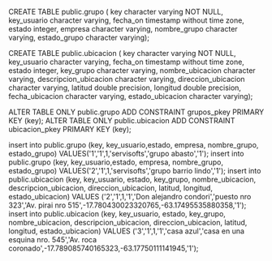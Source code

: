 CREATE TABLE public.grupo (
key character varying NOT NULL,
key_usuario character varying,
fecha_on timestamp without time zone,
estado integer,
empresa character varying,
nombre_grupo character varying,
estado_grupo character varying);

CREATE TABLE public.ubicacion (
key character varying NOT NULL,
key_usuario character varying,
fecha_on timestamp without time zone,
estado integer,
key_grupo character varying,
nombre_ubicacion character varying,
descripcion_ubicacion character varying,
direccion_ubicacion character varying,
latitud double precision,
longitud double precision,
fecha_ubicacion character varying,
estado_ubicacion character varying);

ALTER TABLE ONLY public.grupo ADD CONSTRAINT grupos_pkey PRIMARY KEY (key);
ALTER TABLE ONLY public.ubicacion ADD CONSTRAINT ubicacion_pkey PRIMARY KEY (key);

insert into public.grupo (key, key_usuario,estado, empresa, nombre_grupo, estado_grupo) VALUES('1','1',1,'servisofts','grupo abasto','1');
insert into public.grupo (key, key_usuario,estado, empresa, nombre_grupo, estado_grupo) VALUES('2','1',1,'servisofts','grupo barrio lindo','1');
insert into public.ubicacion (key, key_usuario, estado, key_grupo, nombre_ubicacion, descripcion_ubicacion, direccion_ubicacion, latitud, longitud, estado_ubicacion) VALUES ('2','1',1,'1','Don alejandro condori','puesto nro 323','Av. pirai nro 515',-17.780430023320765,-63.17495535880358,'1');
insert into public.ubicacion (key, key_usuario, estado, key_grupo, nombre_ubicacion, descripcion_ubicacion, direccion_ubicacion, latitud, longitud, estado_ubicacion) VALUES ('3','1',1,'1','casa azul','casa en una esquina nro. 545','Av. roca coronado',-17.789085740165323,-63.17750111141945,'1');
